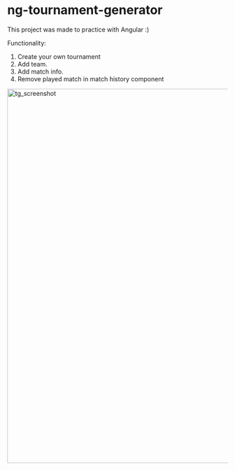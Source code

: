 # ng-tournament-generator


This project was made to practice with Angular :) 


Functionality:  
1. Create your own tournament
2. Add team.
3. Add match info.
4. Remove played match in match history component

<img width="855" alt="tg_screenshot" src="https://user-images.githubusercontent.com/11653790/28241548-018c1adc-6997-11e7-87cd-f39f371b705f.png">
